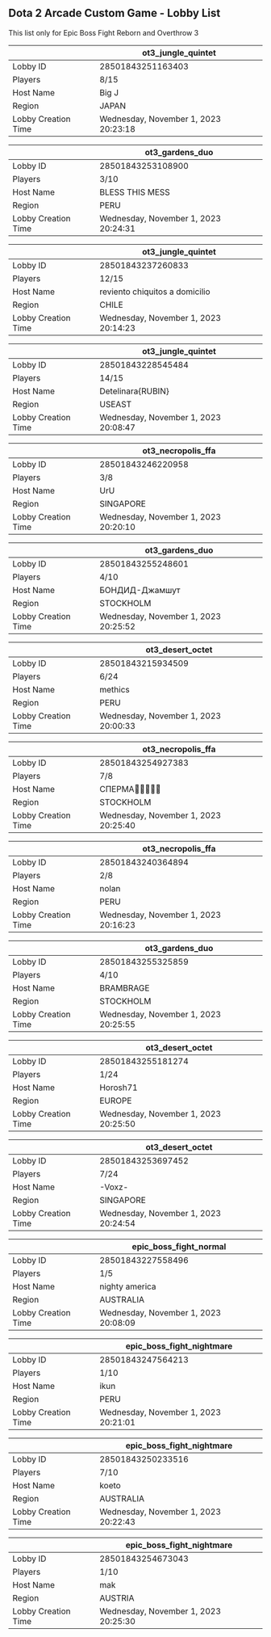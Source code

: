 ## Dota 2 Arcade Custom Game - Lobby List

This list only for Epic Boss Fight Reborn and Overthrow 3

|  | ot3_jungle_quintet |
| ------ | ------ |
| Lobby ID | 28501843251163403 |
| Players | 8/15 |
| Host Name | Big J |
| Region | JAPAN |
| Lobby Creation Time | Wednesday, November 1, 2023 20:23:18 |


|  | ot3_gardens_duo |
| ------ | ------ |
| Lobby ID | 28501843253108900 |
| Players | 3/10 |
| Host Name | BLESS THIS MESS |
| Region | PERU |
| Lobby Creation Time | Wednesday, November 1, 2023 20:24:31 |


|  | ot3_jungle_quintet |
| ------ | ------ |
| Lobby ID | 28501843237260833 |
| Players | 12/15 |
| Host Name | reviento chiquitos a domicilio |
| Region | CHILE |
| Lobby Creation Time | Wednesday, November 1, 2023 20:14:23 |


|  | ot3_jungle_quintet |
| ------ | ------ |
| Lobby ID | 28501843228545484 |
| Players | 14/15 |
| Host Name | Detelinara{RUBIN} |
| Region | USEAST |
| Lobby Creation Time | Wednesday, November 1, 2023 20:08:47 |


|  | ot3_necropolis_ffa |
| ------ | ------ |
| Lobby ID | 28501843246220958 |
| Players | 3/8 |
| Host Name | UrU |
| Region | SINGAPORE |
| Lobby Creation Time | Wednesday, November 1, 2023 20:20:10 |


|  | ot3_gardens_duo |
| ------ | ------ |
| Lobby ID | 28501843255248601 |
| Players | 4/10 |
| Host Name | БОНДИД-Джамшут |
| Region | STOCKHOLM |
| Lobby Creation Time | Wednesday, November 1, 2023 20:25:52 |


|  | ot3_desert_octet |
| ------ | ------ |
| Lobby ID | 28501843215934509 |
| Players | 6/24 |
| Host Name | methics |
| Region | PERU |
| Lobby Creation Time | Wednesday, November 1, 2023 20:00:33 |


|  | ot3_necropolis_ffa |
| ------ | ------ |
| Lobby ID | 28501843254927383 |
| Players | 7/8 |
| Host Name | СПЕРМА👻👻👻👻👻 |
| Region | STOCKHOLM |
| Lobby Creation Time | Wednesday, November 1, 2023 20:25:40 |


|  | ot3_necropolis_ffa |
| ------ | ------ |
| Lobby ID | 28501843240364894 |
| Players | 2/8 |
| Host Name | nolan |
| Region | PERU |
| Lobby Creation Time | Wednesday, November 1, 2023 20:16:23 |


|  | ot3_gardens_duo |
| ------ | ------ |
| Lobby ID | 28501843255325859 |
| Players | 4/10 |
| Host Name | BRAMBRAGE |
| Region | STOCKHOLM |
| Lobby Creation Time | Wednesday, November 1, 2023 20:25:55 |


|  | ot3_desert_octet |
| ------ | ------ |
| Lobby ID | 28501843255181274 |
| Players | 1/24 |
| Host Name | Horosh71 |
| Region | EUROPE |
| Lobby Creation Time | Wednesday, November 1, 2023 20:25:50 |


|  | ot3_desert_octet |
| ------ | ------ |
| Lobby ID | 28501843253697452 |
| Players | 7/24 |
| Host Name | -Voxz- |
| Region | SINGAPORE |
| Lobby Creation Time | Wednesday, November 1, 2023 20:24:54 |


|  | epic_boss_fight_normal |
| ------ | ------ |
| Lobby ID | 28501843227558496 |
| Players | 1/5 |
| Host Name | nighty america |
| Region | AUSTRALIA |
| Lobby Creation Time | Wednesday, November 1, 2023 20:08:09 |


|  | epic_boss_fight_nightmare |
| ------ | ------ |
| Lobby ID | 28501843247564213 |
| Players | 1/10 |
| Host Name | ikun |
| Region | PERU |
| Lobby Creation Time | Wednesday, November 1, 2023 20:21:01 |


|  | epic_boss_fight_nightmare |
| ------ | ------ |
| Lobby ID | 28501843250233516 |
| Players | 7/10 |
| Host Name | koeto |
| Region | AUSTRALIA |
| Lobby Creation Time | Wednesday, November 1, 2023 20:22:43 |


|  | epic_boss_fight_nightmare |
| ------ | ------ |
| Lobby ID | 28501843254673043 |
| Players | 1/10 |
| Host Name | mak |
| Region | AUSTRIA |
| Lobby Creation Time | Wednesday, November 1, 2023 20:25:30 |


